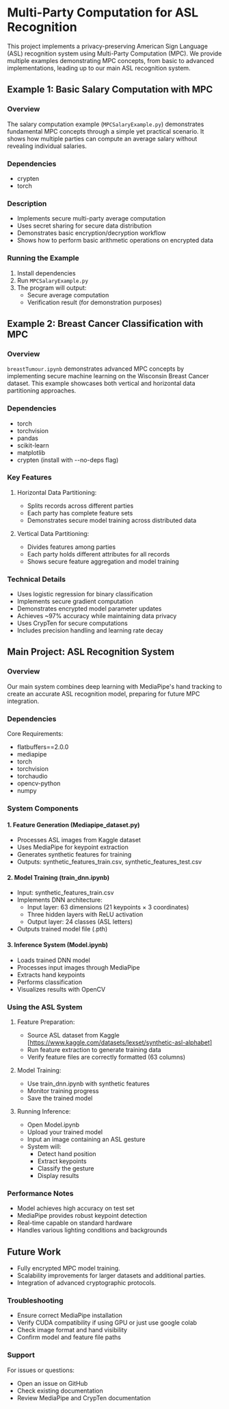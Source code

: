 # Multi-Party Computation for ASL Recognition

This project implements a privacy-preserving American Sign Language (ASL) recognition system using Multi-Party Computation (MPC). We provide multiple examples demonstrating MPC concepts, from basic to advanced implementations, leading up to our main ASL recognition system.

## Example 1: Basic Salary Computation with MPC

### Overview
The salary computation example (`MPCSalaryExample.py`) demonstrates fundamental MPC concepts through a simple yet practical scenario. It shows how multiple parties can compute an average salary without revealing individual salaries.

### Dependencies
- crypten
- torch

### Description
- Implements secure multi-party average computation
- Uses secret sharing for secure data distribution
- Demonstrates basic encryption/decryption workflow
- Shows how to perform basic arithmetic operations on encrypted data

### Running the Example
1. Install dependencies
2. Run `MPCSalaryExample.py`
3. The program will output:
   - Secure average computation
   - Verification result (for demonstration purposes)

## Example 2: Breast Cancer Classification with MPC

### Overview
`breastTumour.ipynb` demonstrates advanced MPC concepts by implementing secure machine learning on the Wisconsin Breast Cancer dataset. This example showcases both vertical and horizontal data partitioning approaches.

### Dependencies
- torch
- torchvision
- pandas
- scikit-learn
- matplotlib
- crypten (install with --no-deps flag)

### Key Features
1. Horizontal Data Partitioning:
   - Splits records across different parties
   - Each party has complete feature sets
   - Demonstrates secure model training across distributed data

2. Vertical Data Partitioning:
   - Divides features among parties
   - Each party holds different attributes for all records
   - Shows secure feature aggregation and model training

### Technical Details
- Uses logistic regression for binary classification
- Implements secure gradient computation
- Demonstrates encrypted model parameter updates
- Achieves ~97% accuracy while maintaining data privacy
- Uses CrypTen for secure computations
- Includes precision handling and learning rate decay

## Main Project: ASL Recognition System

### Overview
Our main system combines deep learning with MediaPipe's hand tracking to create an accurate ASL recognition model, preparing for future MPC integration.

### Dependencies
Core Requirements:
- flatbuffers==2.0.0
- mediapipe
- torch
- torchvision
- torchaudio
- opencv-python
- numpy

### System Components

#### 1. Feature Generation (Mediapipe_dataset.py)
- Processes ASL images from Kaggle dataset
- Uses MediaPipe for keypoint extraction
- Generates synthetic features for training
- Outputs: synthetic_features_train.csv, synthetic_features_test.csv

#### 2. Model Training (train_dnn.ipynb)
- Input: synthetic_features_train.csv
- Implements DNN architecture:
  - Input layer: 63 dimensions (21 keypoints × 3 coordinates)
  - Three hidden layers with ReLU activation
  - Output layer: 24 classes (ASL letters)
- Outputs trained model file (.pth)

#### 3. Inference System (Model.ipynb)
- Loads trained DNN model
- Processes input images through MediaPipe
- Extracts hand keypoints
- Performs classification
- Visualizes results with OpenCV

### Using the ASL System

1. Feature Preparation:
   - Source ASL dataset from Kaggle [https://www.kaggle.com/datasets/lexset/synthetic-asl-alphabet]
   - Run feature extraction to generate training data
   - Verify feature files are correctly formatted (63 columns)

2. Model Training:
   - Use train_dnn.ipynb with synthetic features
   - Monitor training progress
   - Save the trained model

3. Running Inference:
   - Open Model.ipynb
   - Upload your trained model
   - Input an image containing an ASL gesture
   - System will:
     - Detect hand position
     - Extract keypoints
     - Classify the gesture
     - Display results

### Performance Notes
- Model achieves high accuracy on test set
- MediaPipe provides robust keypoint detection
- Real-time capable on standard hardware
- Handles various lighting conditions and backgrounds

## Future Work

- Fully encrypted MPC model training.
- Scalability improvements for larger datasets and additional parties.
- Integration of advanced cryptographic protocols.

### Troubleshooting
- Ensure correct MediaPipe installation
- Verify CUDA compatibility if using GPU or just use google colab
- Check image format and hand visibility
- Confirm model and feature file paths

### Support
For issues or questions:
- Open an issue on GitHub
- Check existing documentation
- Review MediaPipe and CrypTen documentation

